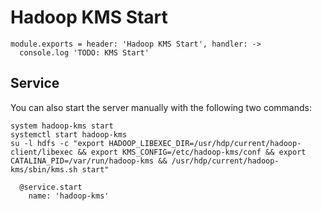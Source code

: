 
# Hadoop KMS Start

    module.exports = header: 'Hadoop KMS Start', handler: ->
      console.log 'TODO: KMS Start'

## Service

You can also start the server manually with the following two commands:

```
system hadoop-kms start
systemctl start hadoop-kms
su -l hdfs -c "export HADOOP_LIBEXEC_DIR=/usr/hdp/current/hadoop-client/libexec && export KMS_CONFIG=/etc/hadoop-kms/conf && export CATALINA_PID=/var/run/hadoop-kms && /usr/hdp/current/hadoop-kms/sbin/kms.sh start"
```

      @service.start
        name: 'hadoop-kms'
